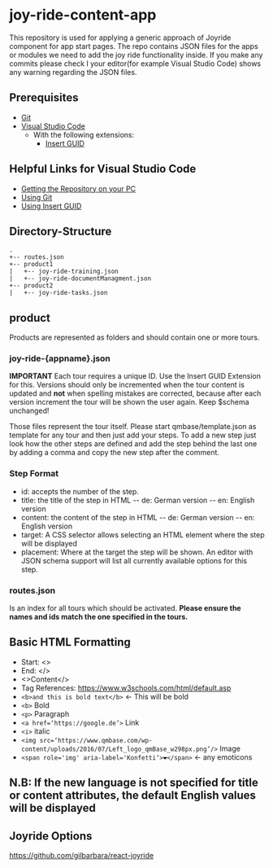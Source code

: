 # joy-ride-content-app

This repository is used for applying a generic approach of Joyride component for app start pages. The repo contains JSON files for the apps or modules we need to add the joy ride functionality inside. If you make any commits please check I your editor(for example Visual Studio Code) shows any warning regarding the JSON files.

## Prerequisites

* [Git](https://git-scm.com/download/win)
* [Visual Studio Code](https://code.visualstudio.com/download)
  * With the following extensions:
    * [Insert GUID](https://marketplace.visualstudio.com/items?itemName=heaths.vscode-guid)

## Helpful Links for Visual Studio Code

* [Getting the Repository on your PC](https://code.visualstudio.com/docs/editor/github)
* [Using Git](https://code.visualstudio.com/docs/editor/versioncontrol)
* [Using Insert GUID](https://devblogs.microsoft.com/setup/insert-guids-directly-into-visual-studio-code/)

## Directory-Structure

```text
.
+-- routes.json
+-- product1
|   +-- joy-ride-training.json
|   +-- joy-ride-documentManagment.json
+-- product2
|   +-- joy-ride-tasks.json
```

## product

Products are represented as folders and should contain one or more tours.

### joy-ride-{appname}.json

**IMPORTANT** Each tour requires a unique ID. Use the Insert GUID Extension for this. Versions should only be incremented when the tour content is updated and **not** when spelling mistakes are corrected, because after each version increment the tour will be shown the user again. Keep $schema unchanged!

Those files represent the tour itself. Please start qmbase/template.json as template for any tour and then just add your steps. To add a new step just look how the other steps are defined and add the step behind the last one by adding a comma and copy the new step after the comment.


### Step Format
- id: accepts the number of the step.
- title: the title of the step in HTML
-- de: German version
-- en: English version
- content: the content of the step in HTML
-- de: German version
-- en: English version
- target: A CSS selector allows selecting an HTML element where the step will be displayed
- placement: Where at the target the step will be shown. An editor with JSON schema support will list all currently available options for this step.

### routes.json

Is an index for all tours which should be activated. **Please ensure the names and ids match the one specified in the tours.**


## Basic HTML Formatting

- Start: <>
- End: </>
- <>Content</>
- Tag References: https://www.w3schools.com/html/default.asp
- `<b>and this is bold text</b>` <- This will be bold
- `<b>` Bold
- `<p>` Paragraph
- `<a href=‘https://google.de’>` Link
- `<i>` italic
- `<img src=‘https://www.qmbase.com/wp-content/uploads/2016/07/Left_logo_qmBase_w298px.png’/>` Image
- `<span role='img' aria-label='Konfetti‘>❤</span>`  <- any emoticons

## N.B: If the new language is not specified for title or content attributes, the default English values will be displayed

## Joyride Options

https://github.com/gilbarbara/react-joyride
